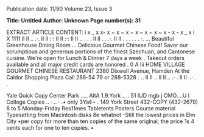 Publication date: 11/90
Volume 23, Issue 3

**Title: Untitled**
**Author: Unknown**
**Page number(s): 31**

EXTRACT ARTICLE CONTENT:
i 
x _
x 
x- x ~ x ~ x ~ x ~ x ~ x ~ x - x - x _ x i 
X 
1111 
II II .. .·. 
II II :·: 
II II 
:·: 
II II .. . . . 
II II . . 
.·. 
II II . . . . . 
. ·. 
... 
Beautiful 
Greenhouse 
Dining Room ... 
Delicious Gourmet 
Chinese Food! 
Savor our scrumptious and 
generous portions of the finest 
Szechuan, and Cantonese cuisine. 
We're open for Lunch & Dinner 7 days a week . 
Takeout orders available and all major 
credit cards are honored . 
0 A Iii 
HOME VILLAGE 
GOURMET CHINESE RESTAURANT 
2380 Dixwell Avenue, Hamden 
At the Caldor Shopping Plaza 
Call 288-54 79 or 288-5328 
. .. 
II II .. 
II II .. .· . 
II II ·.· . . 



Yale Quick Copy Center 
Park 
..._ 
AltA 
1.9.York _ 
.. 
51 
IUD 
mgb 
j 
OMO....U 
I 
College 
Copies .. · .. · .• 
only 3Ya¢~ . 
149 York Street 
432-COPY 
(432-2679) 
8 to 5 
Monday-Friday 
Res11mes 
Tabletents 
Posters 
Course material 
Typesetting from 
Macintosh disks 
8e whatnot 
-Still the lowest 
prices in Elm City 
•per copy for more than ten copies of the same origlnal; 
the price 1s 4 oents each for one to ten copies. 
•